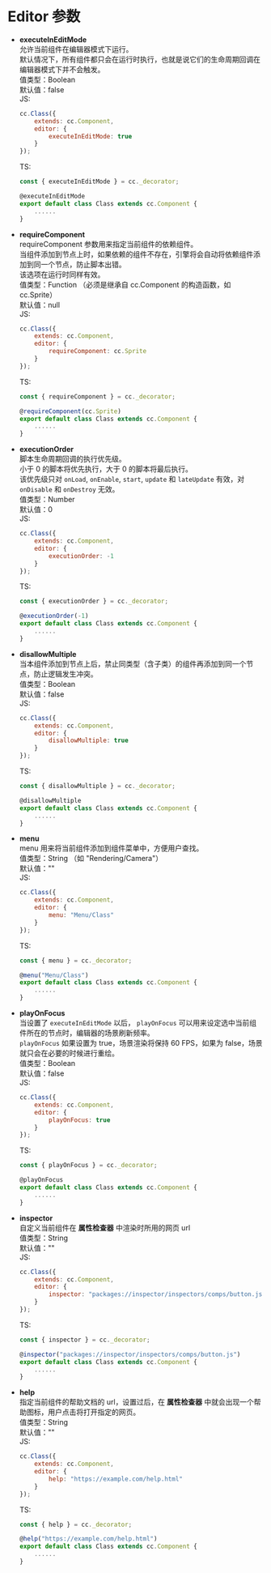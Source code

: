 # Editor 参数

-   **executeInEditMode**  
    允许当前组件在编辑器模式下运行。  
    默认情况下，所有组件都只会在运行时执行，也就是说它们的生命周期回调在编辑器模式下并不会触发。  
    值类型：Boolean  
    默认值：false  
    JS:

    ```Javascript
    cc.Class({
        extends: cc.Component,
        editor: {
            executeInEditMode: true
        }
    });
    ```

    TS:

    ```Typescript
    const { executeInEditMode } = cc._decorator;

    @executeInEditMode
    export default class Class extends cc.Component {
        ......
    }
    ```

-   **requireComponent**  
    requireComponent 参数用来指定当前组件的依赖组件。  
    当组件添加到节点上时，如果依赖的组件不存在，引擎将会自动将依赖组件添加到同一个节点，防止脚本出错。  
    该选项在运行时同样有效。  
    值类型：Function （必须是继承自 cc.Component 的构造函数，如 cc.Sprite）  
    默认值：null  
    JS:

    ```Javascript
    cc.Class({
        extends: cc.Component,
        editor: {
            requireComponent: cc.Sprite
        }
    });
    ```

    TS:

    ```Typescript
    const { requireComponent } = cc._decorator;

    @requireComponent(cc.Sprite)
    export default class Class extends cc.Component {
        ......
    }
    ```

-   **executionOrder**  
    脚本生命周期回调的执行优先级。  
    小于 0 的脚本将优先执行，大于 0 的脚本将最后执行。  
    该优先级只对 `onLoad`, `onEnable`, `start`, `update` 和 `lateUpdate` 有效，对 `onDisable` 和 `onDestroy` 无效。  
    值类型：Number  
    默认值：0  
    JS:

    ```Javascript
    cc.Class({
        extends: cc.Component,
        editor: {
            executionOrder: -1
        }
    });
    ```

    TS:

    ```Typescript
    const { executionOrder } = cc._decorator;

    @executionOrder(-1)
    export default class Class extends cc.Component {
        ......
    }
    ```

-   **disallowMultiple**  
    当本组件添加到节点上后，禁止同类型（含子类）的组件再添加到同一个节点，防止逻辑发生冲突。  
    值类型：Boolean  
    默认值：false  
    JS:

    ```Javascript
    cc.Class({
        extends: cc.Component,
        editor: {
            disallowMultiple: true
        }
    });
    ```

    TS:

    ```Typescript
    const { disallowMultiple } = cc._decorator;

    @disallowMultiple
    export default class Class extends cc.Component {
        ......
    }
    ```

-   **menu**  
    menu 用来将当前组件添加到组件菜单中，方便用户查找。  
    值类型：String （如 "Rendering/Camera"）  
    默认值：""  
    JS:

    ```Javascript
    cc.Class({
        extends: cc.Component,
        editor: {
            menu: "Menu/Class"
        }
    });
    ```

    TS:

    ```Typescript
    const { menu } = cc._decorator;

    @menu("Menu/Class")
    export default class Class extends cc.Component {
        ......
    }
    ```

-   **playOnFocus**  
    当设置了 `executeInEditMode` 以后， `playOnFocus` 可以用来设定选中当前组件所在的节点时，编辑器的场景刷新频率。  
    `playOnFocus` 如果设置为 true，场景渲染将保持 60 FPS，如果为 false，场景就只会在必要的时候进行重绘。  
    值类型：Boolean  
    默认值：false  
    JS:

    ```Javascript
    cc.Class({
        extends: cc.Component,
        editor: {
            playOnFocus: true
        }
    });
    ```

    TS:

    ```Typescript
    const { playOnFocus } = cc._decorator;

    @playOnFocus
    export default class Class extends cc.Component {
        ......
    }
    ```

-   **inspector**  
    自定义当前组件在 **属性检查器** 中渲染时所用的网页 url  
    值类型：String  
    默认值：""  
    JS:

    ```Javascript
    cc.Class({
        extends: cc.Component,
        editor: {
            inspector: "packages://inspector/inspectors/comps/button.js"
        }
    });
    ```

    TS:

    ```Typescript
    const { inspector } = cc._decorator;

    @inspector("packages://inspector/inspectors/comps/button.js")
    export default class Class extends cc.Component {
        ......
    }
    ```

-   **help**  
    指定当前组件的帮助文档的 url，设置过后，在 **属性检查器** 中就会出现一个帮助图标，用户点击将打开指定的网页。  
    值类型：String  
    默认值：""  
    JS:

    ```Javascript
    cc.Class({
        extends: cc.Component,
        editor: {
            help: "https://example.com/help.html"
        }
    });
    ```

    TS:

    ```Typescript
    const { help } = cc._decorator;

    @help("https://example.com/help.html")
    export default class Class extends cc.Component {
        ......
    }
    ```

